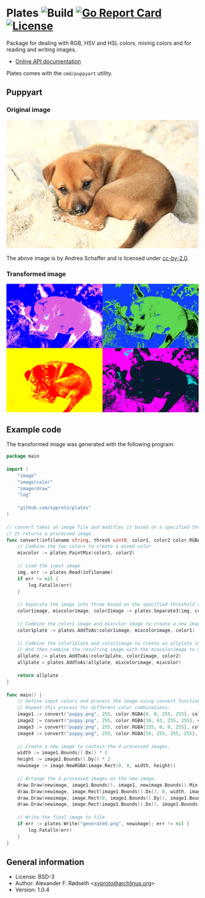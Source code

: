 # Plates ![Build](https://github.com/xyproto/plates/workflows/Build/badge.svg) [![Go Report Card](https://goreportcard.com/badge/github.com/xyproto/plates)](https://goreportcard.com/report/github.com/xyproto/plates) [![License](https://img.shields.io/badge/license-BSD-green.svg?style=flat)](https://raw.githubusercontent.com/xyproto/plates/main/LICENSE)

Package for dealing with RGB, HSV and HSL colors, mixing colors and for reading and writing images.

* [Online API documentation](http://godoc.org/github.com/xyproto/plates)

Plates comes with the `cmd/puppyart` utility.

## Puppyart

### Original image

[![puppy](cmd/puppyart/puppy.png)](https://www.flickr.com/photos/49021451@N00/5679373686)

The above image is by Andrea Schaffer and is licensed under [cc-by-2.0](https://creativecommons.org/licenses/by/2.0/).

### Transformed image

![puppy](img/generated.png)

## Example code

The transformed image was generated with the following program:

```go
package main

import (
    "image"
    "image/color"
    "image/draw"
    "log"

    "github.com/xyproto/plates"
)

// convert takes an image file and modifies it based on a specified threshold and two given colors.
// It returns a processed image.
func convert(infilename string, thresh uint8, color1, color2 color.RGBA) image.Image {
    // Combine the two colors to create a mixed color
    mixcolor := plates.PaintMix(color1, color2)

    // Load the input image
    img, err := plates.Read(infilename)
    if err != nil {
        log.Fatalln(err)
    }

    // Separate the image into three based on the specified threshold and intensity: color1, mixcolor, and color2.
    color1image, mixcolorimage, color2image := plates.Separate3(img, color1, mixcolor, color2, thresh)

    // Combine the color1 image and mixcolor image to create a new image plate with color1
    color1plate := plates.AddToAs(color1image, mixcolorimage, color1)

    // Combine the color1plate and color2image to create an allplate image with color2 color
    // And then combine the resulting image with the mixcolorimage to get the final output image.
    allplate := plates.AddToAs(color1plate, color2image, color2)
    allplate = plates.AddToAs(allplate, mixcolorimage, mixcolor)

    return allplate
}

func main() {
    // Define input colors and process the image using convert function.
    // Repeat this process for different color combinations.
    image1 := convert("puppy.png", 255, color.RGBA{0, 0, 255, 255}, color.RGBA{255, 255, 255, 255})
    image2 := convert("puppy.png", 255, color.RGBA{16, 63, 255, 255}, color.RGBA{0, 0, 0, 255})
    image3 := convert("puppy.png", 255, color.RGBA{255, 0, 0, 255}, color.RGBA{255, 255, 0, 255})
    image4 := convert("puppy.png", 255, color.RGBA{16, 255, 255, 255}, color.RGBA{255, 0, 255, 255})

    // Create a new image to contain the 4 processed images.
    width := image1.Bounds().Dx() * 2
    height := image2.Bounds().Dy() * 2
    newimage := image.NewRGBA(image.Rect(0, 0, width, height))

    // Arrange the 4 processed images on the new image.
    draw.Draw(newimage, image1.Bounds(), image1, newimage.Bounds().Min, draw.Src)
    draw.Draw(newimage, image.Rect(image1.Bounds().Dx(), 0, width, image1.Bounds().Dy()), image2, newimage.Bounds().Min, draw.Src)
    draw.Draw(newimage, image.Rect(0, image1.Bounds().Dy(), image1.Bounds().Dx(), height), image3, newimage.Bounds().Min, draw.Src)
    draw.Draw(newimage, image.Rect(image1.Bounds().Dx(), image1.Bounds().Dy(), width, height), image4, newimage.Bounds().Min, draw.Src)

    // Write the final image to file.
    if err := plates.Write("generated.png", newimage); err != nil {
        log.Fatalln(err)
    }
}
```

## General information

* License: BSD-3
* Author: Alexander F. Rødseth &lt;xyproto@archlinux.org&gt;
* Version: 1.0.4
